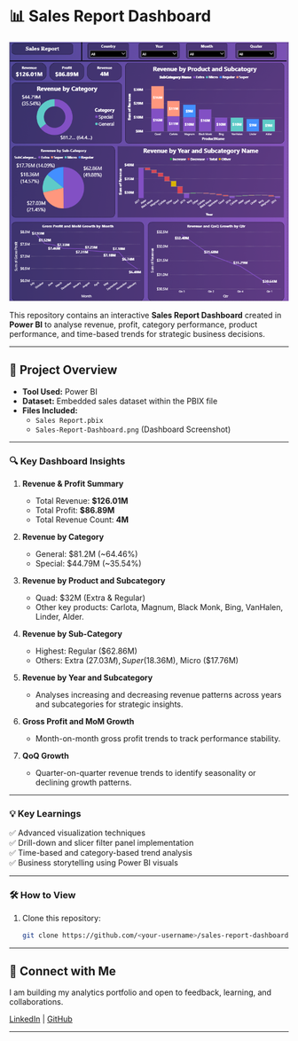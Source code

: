 # 📊 Sales Report Dashboard

![Dashboard Screenshot](Sales-Report-Dashboard.png)

This repository contains an interactive **Sales Report Dashboard** created in **Power BI** to analyse revenue, profit, category performance, product performance, and time-based trends for strategic business decisions.

---

## 🚀 **Project Overview**

- **Tool Used:** Power BI
- **Dataset:** Embedded sales dataset within the PBIX file
- **Files Included:**
  - `Sales Report.pbix`
  - `Sales-Report-Dashboard.png` (Dashboard Screenshot)

---

### 🔍 **Key Dashboard Insights**

1. **Revenue & Profit Summary**
   - Total Revenue: **$126.01M**
   - Total Profit: **$86.89M**
   - Total Revenue Count: **4M**

2. **Revenue by Category**
   - General: $81.2M (~64.46%)
   - Special: $44.79M (~35.54%)

3. **Revenue by Product and Subcategory**
   - Quad: $32M (Extra & Regular)
   - Other key products: Carlota, Magnum, Black Monk, Bing, VanHalen, Linder, Alder.

4. **Revenue by Sub-Category**
   - Highest: Regular ($62.86M)
   - Others: Extra ($27.03M), Super ($18.36M), Micro ($17.76M)

5. **Revenue by Year and Subcategory**
   - Analyses increasing and decreasing revenue patterns across years and subcategories for strategic insights.

6. **Gross Profit and MoM Growth**
   - Month-on-month gross profit trends to track performance stability.

7. **QoQ Growth**
   - Quarter-on-quarter revenue trends to identify seasonality or declining growth patterns.

---

### 💡 **Key Learnings**

✅ Advanced visualization techniques  
✅ Drill-down and slicer filter panel implementation  
✅ Time-based and category-based trend analysis  
✅ Business storytelling using Power BI visuals

---

### 🛠️ **How to View**

1. Clone this repository:
   ```bash
   git clone https://github.com/<your-username>/sales-report-dashboard.git

---

## 🤝 **Connect with Me**

I am building my analytics portfolio and open to feedback, learning, and collaborations.

[LinkedIn](your-linkedin-url) | [GitHub](your-github-url)

---
